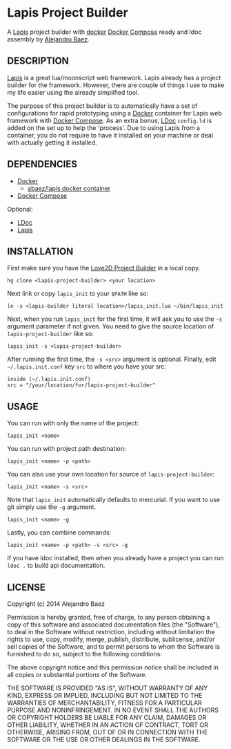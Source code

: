 Lapis Project Builder
======================
A [Lapis](http://leafo.net/lapis/) project builder with [docker](https://www.docker.com/)
 [Docker Compose](http://docs.docker.com/compose/) ready and ldoc assembly by
[Alejandro Baez](https://twitter.com/a_baez).

## DESCRIPTION
[Lapis](http://leafo.net/lapis) is a great lua/moonscript web framework. Lapis
already has a project builder for the framework. However, there are couple of
things I use to make my life easier using the already simplified tool.

The purpose of this project builder is to automatically have a set of
configurations for rapid prototyping using a
[Docker](https://www.docker.com/) container for Lapis
 web framework with [Docker Compose](http://docs.docker.com/compose/). As an extra bonus, [LDoc](http://stevedonovan.github.io/ldoc/index.html)
 `config.ld` is added on the set up to help the 'process'. Due to using Lapis
 from a container, you do not require to have it installed on your machine or
 deal with actually getting it installed.

## DEPENDENCIES

*   [Docker](https://www.docker.com/)
    *   [abaez/lapis docker container](https://github.com/abaez/docker-lapis)
*   [Docker Compose](http://docs.docker.com/compose/)

Optional:

*   [LDoc](http://stevedonovan.github.io/ldoc/index.html)
*   [Lapis](http://leafo.net/lapis/)

## INSTALLATION
First make sure you have the [Love2D Project Builder](#) in a local copy.

    hg clone <lapis-project-builder> <your location>
Next link or copy `lapis_init` to your `$PATH` like so:

    ln -s <lapis-builder literal location>/lapis_init.lua ~/bin/lapis_init
Next, when you run `lapis_init` for the first time, it will ask you to use the
`-s` argument parameter if not given. You need to give the source location of
`lapis-project-builder` like so:

    lapis_init -s <lapis-project-builder>
After running the first time, the `-s <src>` argument is optional.
Finally, edit `~/.lapis.init.conf` key `src` to where you have your src:

    inside (~/.lapis.init.conf)
    src = "/your/location/for/lapis-project-builder"

## USAGE
You can run with only the name of the project:

    lapis_init <name>
You can run with project path destination:

    lapis_init <name> -p <path>
You can also use your own location for source of `lapis-project-builder`:

    lapis_init <name> -s <src>
Note that `lapis_init` automatically defaults to mercurial. If you want to use
git simply use the `-g` argument.

    lapis_init <name> -g
Lastly, you can combine commands:

    lapis_init <name> -p <path> -s <src> -g
If you have ldoc installed, then when you already have a project you can run
`ldoc .` to build api documentation.


## LICENSE
Copyright (c) 2014 Alejandro Baez

Permission is hereby granted, free of charge, to any person obtaining a copy
of this software and associated documentation files (the "Software"), to deal
in the Software without restriction, including without limitation the rights
to use, copy, modify, merge, publish, distribute, sublicense, and/or sell
copies of the Software, and to permit persons to whom the Software is
furnished to do so, subject to the following conditions:

The above copyright notice and this permission notice shall be included in
all copies or substantial portions of the Software.

THE SOFTWARE IS PROVIDED "AS IS", WITHOUT WARRANTY OF ANY KIND, EXPRESS OR
IMPLIED, INCLUDING BUT NOT LIMITED TO THE WARRANTIES OF MERCHANTABILITY,
FITNESS FOR A PARTICULAR PURPOSE AND NONINFRINGEMENT. IN NO EVENT SHALL THE
AUTHORS OR COPYRIGHT HOLDERS BE LIABLE FOR ANY CLAIM, DAMAGES OR OTHER
LIABILITY, WHETHER IN AN ACTION OF CONTRACT, TORT OR OTHERWISE, ARISING FROM,
OUT OF OR IN CONNECTION WITH THE SOFTWARE OR THE USE OR OTHER DEALINGS IN
THE SOFTWARE.


